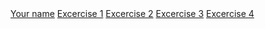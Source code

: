 <!DOCTYPE html>
<html>

<head>
    <meta charset="UTF-8">
    <meta http-equiv="X-UA-Compatible" content="IE=edge">
    <meta name="viewport" content="width=device-width, initial-scale=1.0">
    <title>C03 - CSS</title>
    <!-- Thẻ link liên kết đến file css và icon -->
    <link rel="stylesheet" href="css/global.css">
    <link rel="stylesheet" href="css/index.css">
    <link rel="icon" href="img/logo-min.png">
</head>

<body>
    <nav>
        <a class="active" href="#">Your name</a>
        <a href="pages/ex1.html" target="_blank">Excercise 1</a>
        <a href="pages/ex2.html" target="_blank">Excercise 2</a>
        <a href="pages/ex3.html" target="_blank">Excercise 3</a>
        <a href="pages/ex4.html" target="_blank">Excercise 4</a>
    </nav>
</body>

</html>
